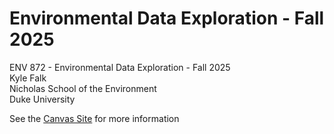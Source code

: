 # Environmental Data Exploration - Fall 2025
ENV 872 - Environmental Data Exploration - Fall 2025  
Kyle Falk  
Nicholas School of the Environment  
Duke University  

See the [Canvas Site](https://canvas.duke.edu/courses/62351) for more information
